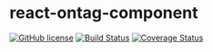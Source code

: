 # react-ontag-component
[![GitHub license](https://img.shields.io/badge/license-MIT-blue.svg)](https://github.com/facebook/react/blob/master/LICENSE)
[![Build Status](https://travis-ci.org/ZBcoder/react-ontag-component.svg?branch=master)](https://travis-ci.org/ZBcoder/react-ontag-component)
[![Coverage Status](https://coveralls.io/repos/github/ZBcoder/react-ontag-component/badge.svg)](https://coveralls.io/github/ZBcoder/react-ontag-component)

